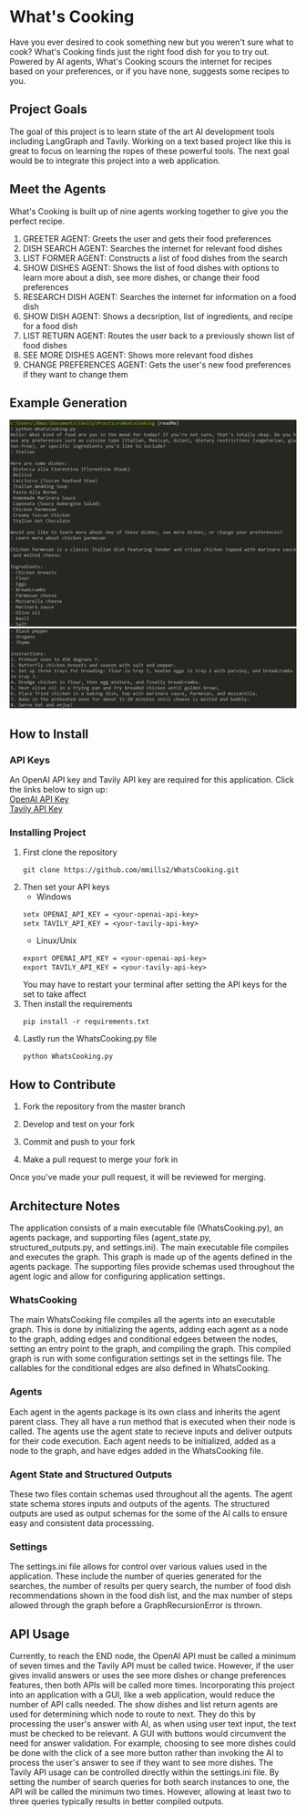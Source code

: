 # What's Cooking

Have you ever desired to cook something new but you weren't sure what to cook? What's Cooking finds just the right food dish for you to try out. Powered by AI agents, What's Cooking scours the internet for recipes based on your preferences, or if you have none, suggests some recipes to you.

## Project Goals

The goal of this project is to learn state of the art AI development tools including LangGraph and Tavily. Working on a text based project like this is great to focus on learning the ropes of these powerful tools. The next goal would be to integrate this project into a web application.

## Meet the Agents

What's Cooking is built up of nine agents working together to give you the perfect recipe.

1. GREETER AGENT: Greets the user and gets their food preferences
2. DISH SEARCH AGENT: Searches the internet for relevant food dishes
3. LIST FORMER AGENT: Constructs a list of food dishes from the search
4. SHOW DISHES AGENT: Shows the list of food dishes with options to learn more about a dish, see more dishes, or change their food preferences
5. RESEARCH DISH AGENT: Searches the internet for information on a food dish
6. SHOW DISH AGENT: Shows a decsription, list of ingredients, and recipe for a food dish
7. LIST RETURN AGENT: Routes the user back to a previously shown list of food dishes
8. SEE MORE DISHES AGENT: Shows more relevant food dishes
9. CHANGE PREFERENCES AGENT: Gets the user's new food preferences if they want to change them

## Example Generation

![screenshot](example_generations/exampleGenerationOne.png)
![screenshot](example_generations/exampleGenerationTwo.png)

## How to Install

### API Keys

An OpenAI API key and Tavily API key are required for this application. Click the links below to sign up:\
[OpenAI API Key](https://platform.openai.com/)\
[Tavily API Key](https://tavily.com/)

### Installing Project

1. First clone the repository
   ```
   git clone https://github.com/mmills2/WhatsCooking.git
   ```
2. Then set your API keys
   - Windows
   ```
   setx OPENAI_API_KEY = <your-openai-api-key>
   setx TAVILY_API_KEY = <your-tavily-api-key>
   ```
   - Linux/Unix
   ```
   export OPENAI_API_KEY = <your-openai-api-key>
   export TAVILY_API_KEY = <your-tavily-api-key>
   ```
   You may have to restart your terminal after setting the API keys for the set to take affect
3. Then install the requirements
   ```
   pip install -r requirements.txt
   ```
4. Lastly run the WhatsCooking.py file
   ```
   python WhatsCooking.py
   ```

## How to Contribute

1. Fork the repository from the master branch

2. Develop and test on your fork

3. Commit and push to your fork

4. Make a pull request to merge your fork in

Once you've made your pull request, it will be reviewed for merging.

## Architecture Notes

The application consists of a main executable file (WhatsCooking.py), an agents package, and supporting files (agent_state.py, structured_outputs.py, and settings.ini). The main executable file compiles and executes the graph. This graph is made up of the agents defined in the agents package. The supporting files provide schemas used throughout the agent logic and allow for configuring application settings.

### WhatsCooking

The main WhatsCooking file compiles all the agents into an executable graph. This is done by initializing the agents, adding each agent as a node to the graph, adding edges and conditional edgees between the nodes, setting an entry point to the graph, and compiling the graph. This compiled graph is run with some configuration settings set in the settings file. The callables for the conditional edges are also defined in WhatsCooking.

### Agents

Each agent in the agents package is its own class and inherits the agent parent class. They all have a run method that is executed when their node is called. The agents use the agent state to recieve inputs and deliver outputs for their code execution. Each agent needs to be initialized, added as a node to the graph, and have edges added in the WhatsCooking file.

### Agent State and Structured Outputs

These two files contain schemas used throughout all the agents. The agent state schema stores inputs and outputs of the agents. The structured outputs are used as output schemas for the some of the AI calls to ensure easy and consistent data processsing.

### Settings

The settings.ini file allows for control over various values used in the application. These include the number of queries generated for the searches, the number of results per query search, the number of food dish recommendations shown in the food dish list, and the max number of steps allowed through the graph before a GraphRecursionError is thrown.

## API Usage

Currently, to reach the END node, the OpenAI API must be called a minimum of seven times and the Tavily API must be called twice. However, if the user gives invalid answers or uses the see more dishes or change preferences features, then both APIs will be called more times. Incorporating this project into an application with a GUI, like a web application, would reduce the number of API calls needed. The show dishes and list return agents are used for determining which node to route to next. They do this by processing the user's answer with AI, as when using user text input, the text must be checked to be relevant. A GUI with buttons would circumvent the need for answer validation. For example, choosing to see more dishes could be done with the click of a see more button rather than invoking the AI to process the user's answer to see if they want to see more dishes. The Tavily API usage can be controlled directly within the settings.ini file. By setting the number of search queries for both search instances to one, the API will be called the minimum two times. However, allowing at least two to three queries typically results in better compiled outputs.
